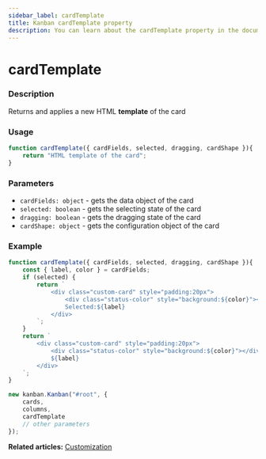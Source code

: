 ```yaml
---
sidebar_label: cardTemplate
title: Kanban cardTemplate property
description: You can learn about the cardTemplate property in the documentation of the JavaScript Kanban library. Browse developer guides and API reference, try out code examples and live demos.
---
```


# cardTemplate

### Description

Returns and applies a new HTML **template** of the card

### Usage

~~~jsx
function cardTemplate({ cardFields, selected, dragging, cardShape }){
	return "HTML template of the card";
}
~~~
### Parameters

- `cardFields: object` - gets the data object of the card
- `selected: boolean` - gets the selecting state of the card
- `dragging: boolean` - gets the dragging state of the card
- `cardShape: object` - gets the configuration object of the card

### Example

~~~jsx {1-17,22}
function cardTemplate({ cardFields, selected, dragging, cardShape }){
	const { label, color } = cardFields;
	if (selected) {
		return `
			<div class="custom-card" style="padding:20px">
				<div class="status-color" style="background:${color}"></div>
				Selected:${label}
			</div>
		`;
	}
	return `
		<div class="custom-card" style="padding:20px">
			<div class="status-color" style="background:${color}"></div>
			${label}
		</div>
	`;
}

new kanban.Kanban("#root", {
	cards,
	columns,
	cardTemplate
	// other parameters
});
~~~

**Related articles:** [Customization](../../../guides/customization#custom-cards)
